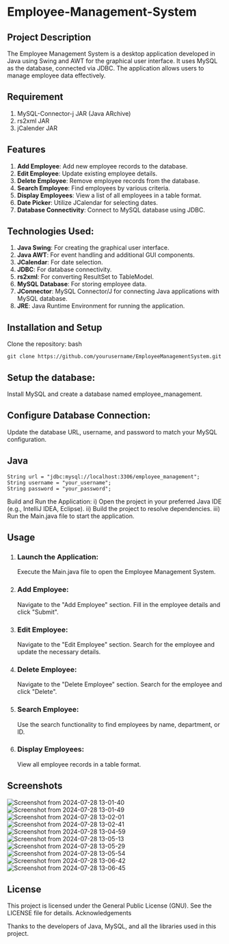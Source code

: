 # Employee-Management-System

## Project Description

The Employee Management System is a desktop application developed in Java using Swing and AWT for the graphical user interface. It uses MySQL as the database, connected via JDBC. The application allows users to manage employee data effectively.

## Requirement 
1) MySQL-Connector-j JAR (Java ARchive)
2) rs2xml JAR
3) jCalender JAR

## Features

 1) **Add Employee**: Add new employee records to the database.
 2) **Edit Employee**: Update existing employee details.
 3) **Delete Employee**: Remove employee records from the database.
 4) **Search Employee**: Find employees by various criteria.
 5) **Display Employees**: View a list of all employees in a table format.
 6) **Date Picker**: Utilize JCalendar for selecting dates.
 7) **Database Connectivity**: Connect to MySQL database using JDBC.

## Technologies Used:

1) **Java Swing**: For creating the graphical user interface.
2) **Java AWT**: For event handling and additional GUI components.
3) **JCalendar**: For date selection.
4) **JDBC**: For database connectivity.
5) **rs2xml**: For converting ResultSet to TableModel.
6) **MySQL Database**: For storing employee data.
7) **JConnector**: MySQL Connector/J for connecting Java applications with MySQL database.
8) **JRE**: Java Runtime Environment for running the application.

## Installation and Setup
 Clone the repository:
    bash
   
    git clone https://github.com/yourusername/EmployeeManagementSystem.git

## Setup the database:

   Install MySQL and create a database named employee_management.
    

## Configure Database Connection:

   Update the database URL, username, and password to match your MySQL configuration.

## Java

    String url = "jdbc:mysql://localhost:3306/employee_management";
    String username = "your_username";
    String password = "your_password";

   Build and Run the Application:
        i) Open the project in your preferred Java IDE (e.g., IntelliJ IDEA, Eclipse).
        ii) Build the project to resolve dependencies.
        iii) Run the Main.java file to start the application.

## Usage

1) ### Launch the Application:
    Execute the Main.java file to open the Employee Management System.
2) ### Add Employee:
   Navigate to the "Add Employee" section.
   Fill in the employee details and click "Submit".
3) ### Edit Employee:
   Navigate to the "Edit Employee" section.
   Search for the employee and update the necessary details.
4) ### Delete Employee:
   Navigate to the "Delete Employee" section.
   Search for the employee and click "Delete".
5) ### Search Employee:
   Use the search functionality to find employees by name, department, or ID.
6) ### Display Employees:
   View all employee records in a table format.

## Screenshots

   ![Screenshot from 2024-07-28 13-01-40](https://github.com/user-attachments/assets/43acbc77-f5d9-49ee-8e9c-e1f76b36b346)
   ![Screenshot from 2024-07-28 13-01-49](https://github.com/user-attachments/assets/74298293-930d-4c47-8213-0ee1d1dc600b)
   ![Screenshot from 2024-07-28 13-02-01](https://github.com/user-attachments/assets/dd94378a-b9b6-4ffc-a135-688ac6d5aa59)
   ![Screenshot from 2024-07-28 13-02-41](https://github.com/user-attachments/assets/2f09cf30-df37-48d5-a45a-f2e853d74301)
   ![Screenshot from 2024-07-28 13-04-59](https://github.com/user-attachments/assets/06ade747-c33f-40ba-a509-2b246a56c708)
   ![Screenshot from 2024-07-28 13-05-13](https://github.com/user-attachments/assets/489ece33-dc45-410d-8a73-85cff059b590)
   ![Screenshot from 2024-07-28 13-05-29](https://github.com/user-attachments/assets/9e0c2231-f6ea-4217-8ddf-e14f897bf528)
   ![Screenshot from 2024-07-28 13-05-54](https://github.com/user-attachments/assets/97a360f9-12db-49f0-b5b9-1d22cf644caf)
   ![Screenshot from 2024-07-28 13-06-42](https://github.com/user-attachments/assets/82988db0-72a0-4316-b752-af367b103128)
   ![Screenshot from 2024-07-28 13-06-45](https://github.com/user-attachments/assets/f4e219ae-82a0-46bf-a8a7-5215aed597ad)

    

## License

This project is licensed under the General Public License (GNU). See the LICENSE file for details.
Acknowledgements

Thanks to the developers of Java, MySQL, and all the libraries used in this project.
